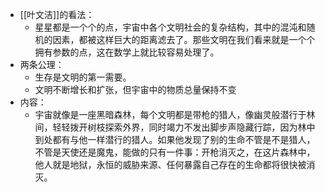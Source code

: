 - [[叶文洁]]的看法：
	- 星星都是一个个的点，宇宙中各个文明社会的复杂结构，其中的混沌和随机的因素，都被这样巨大的距离滤去了。那些文明在我们看来就是一个个拥有参数的点，这在数学上就比较容易处理了。
- 两条公理：
	- 生存是文明的第一需要。
	- 文明不断增长和扩张，但宇宙中的物质总量保持不变
- 内容：
	- 宇宙就像是一座黑暗森林，每个文明都是带枪的猎人，像幽灵般潜行于林间，轻轻拨开树枝探索外界，同时竭力不发出脚步声隐藏行踪，因为林中到处都有与他一样潜行的猎人。如果他发现了别的生命不管是不是猎人，不管是天使还是魔鬼，能做的只有一件事：开枪消灭之，在这片森林中，他人就是地狱，永恒的威胁来源、任何暴露自己存在的生命都将很快被消灭。